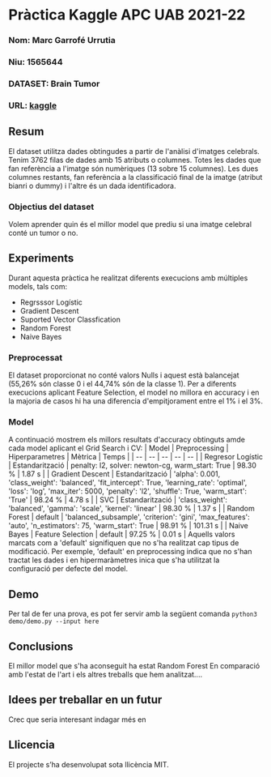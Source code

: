 # Pràctica Kaggle APC UAB 2021-22
### Nom: Marc Garrofé Urrutia
### Niu: 1565644
### DATASET: Brain Tumor
### URL: [kaggle](https://www.kaggle.com/jakeshbohaju/brain-tumor)
## Resum
El dataset utilitza dades obtingudes a partir de l'anàlisi d'imatges celebrals.
Tenim 3762 filas de dades amb 15 atributs o columnes. Totes les dades que fan referència a l'imatge són numèriques (13 sobre 15 columnes). Les dues columnes restants, fan referència a la classificació final de la imatge (atribut bianri o dummy) i l'altre és un dada identificadora.
### Objectius del dataset
Volem aprender quin és el millor model que prediu si una imatge celebral conté un tumor o no.
## Experiments
Durant aquesta pràctica he realitzat diferents execucions amb múltiples models, tals com:
* Regrsssor Logístic
* Gradient Descent
* Suported Vector Classfication
* Random Forest
* Naive Bayes
### Preprocessat
El dataset proporcionat no conté valors Nulls i aquest està balancejat (55,26% són classe 0 i el 44,74% són de la classe 1).
Per a diferents execucions aplicant Feature Selection, el model no millora en accuracy i en la majoria de casos hi ha una diferencia d'empitjorament entre el 1% i el 3%.
### Model
A continuació mostrem els millors resultats d'accuracy obtinguts amde cada model aplicant  el Grid Search i CV:
| Model | Preprocessing | Hiperparametres | Mètrica | Temps |
| -- | -- | -- | -- | -- |
| Regresor Logístic | Estandarització | penalty: l2, solver: newton-cg, warm_start: True | 98.30 % | 1.87 s |
| Gradient Descent | Estandarització | 'alpha': 0.001, 'class_weight': 'balanced', 'fit_intercept': True, 'learning_rate': 'optimal', 'loss': 'log', 'max_iter': 5000, 'penalty': 'l2', 'shuffle': True, 'warm_start': 'True' | 98.24 % | 4.78 s |
| SVC | Estandarització | 'class_weight': 'balanced', 'gamma': 'scale', 'kernel': 'linear' | 98.30 % | 1.37 s |
| Random Forest | default | 'balanced_subsample', 'criterion': 'gini', 'max_features': 'auto', 'n_estimators': 75, 'warm_start': True | 98.91 % | 101.31 s |
| Naive Bayes | Feature Selection | default | 97.25 % | 0.01 s |
Aquells valors marcats com a 'default' signifiquen que no s'ha realitzat cap tipus de modificació. Per exemple, 'default' en preprocessing indica que no s'han tractat les dades i en hipermaràmetres inica que s'ha utilitzat la configuració per defecte del model.
## Demo
Per tal de fer una prova, es pot fer servir amb la següent comanda
``` python3 demo/demo.py --input here ```
## Conclusions
El millor model que s'ha aconseguit ha estat Random Forest
En comparació amb l'estat de l'art i els altres treballs que hem analitzat....
## Idees per treballar en un futur
Crec que seria interesant indagar més en
## Llicencia
El projecte s’ha desenvolupat sota llicència MIT.